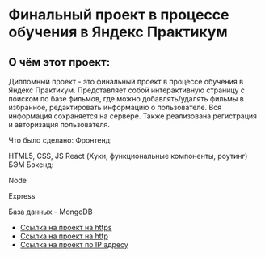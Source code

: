 # Финальный проект в процессе обучения в Яндекс Практикум

## О чём этот проект:

Дипломный проект - это финальный проект в процессе обучения в Яндекс Практикум. Представляет собой интерактивную страницу с поиском по базе фильмов, где можно добавлять/удалять фильмы в избранное, редактировать информацию о пользователе. Вся информация сохраняется на сервере. Также реализована регистрация и авторизация пользователя.

Что было сделано:
Фронтенд:

HTML5, CSS, JS
React (Хуки, функциональные компоненты, роутинг)
БЭМ
Бэкенд:

Node

Express

База данных - MongoDB

- [Ссылка на проект на https](https://movies-explorer-frontend.nomoredomains.rocks/)
- [Ссылка на проект на http](http://movies-explorer-frontend.nomoredomains.rocks/)
- [Ссылка на проект по IP адресу](https://62.84.114.238/)
